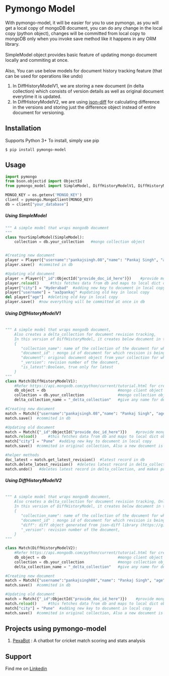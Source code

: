 Pymongo Model
==================================================== 

With pymongo-model, it will be easier for you to use pymongo, as you will get a local copy of mongoDB document, you can do any change in the local copy (python object), changes will be committed from local copy to mongoDB only when you invoke save method like it happens in any ORM library.\
\
SimpleModel object provides basic feature of updating mongo document locally and commiting at once.\
\
Also, 
You can use below models for document history tracking feature (that can be used for operations like undo)
1. In DiffHistoryModelV1, we are storing a new document (in delta collection) which consists of version details as well as original document everytime it is updated.
2. In DiffHistoryModelV2, we are using [json-diff](https://github.com/fzumstein/jsondiff) for calculating difference in the versions and storing just the difference object instead of entire document for versioning.

Installation
------------

Supports Python 3+
To install, simply use pip
```
$ pip install pymongo-model
```

Usage
-----

```python
import pymongo
from bson.objectid import ObjectId
from pymongo_model import SimpleModel, DiffHistoryModelV1, DiffHistoryModelV2

MONGO_KEY = os.getenv('MONGO_KEY')
client = pymongo.MongoClient(MONGO_KEY)
db = client["your_database"]
```

##### Using SimpleModel
```python
""" A simple model that wraps mongodb document 
"""
class YourSimpleModel(SimpleModel):
    collection = db.your_collection   #mongo collection object


#Creating new document
player = Player({"username":"pankajsingh.08","name": "Pankaj Singh", "age": 25,"runs":300})    
player.save()  #commited in db

#Updating old document
player = Player({"_id":ObjectId("provide_doc_id_here")})    #provide mongo document id for fetching
player.reload()     #this fetches data from db and maps to local dict object   
player["city"] = "Hyderabad"  #adding new key to document in local copy
player["username"] = "aa3pankaj" #updating old key in local copy
del player["age"]  #deleting old key in local copy
player.save()  #now everything will be committed at once in db

```

##### Using DiffHistoryModelV1
```python

""" A simple model that wraps mongodb document, 
    Also creates a delta_collection for document revision tracking,
    In this version of DiffHistoryModel, it creates below document in the delta_collection for each update i.e after invoking save method 
    {
       "collection_name": name of the collection of the document for which revision is being done,
       "document_id" : mongo id of document for which revision is being done,
       "document": original document object from your collection for which revision is being done,
       "_version": revision number of the document,
       "is_latest":Boolean, true only for latest
    }
"""
class Match(DiffHistoryModelV1):
    #Refer https://api.mongodb.com/python/current/tutorial.html for creating db object
    db_object = db                                #mongo client object
    collection = db.your_collection               #mongo collection object
    delta_collection_name = "_delta_collection"   #give any name for delta collection where revisions will be stored, it will be created automatically in the db

#Creating new document
match = Match({"username":"pankajsingh.08","name": "Pankaj Singh", "age": 25})    
match.save()  #commited in db

#Updating old document
match = Match({"_id":ObjectId("provide_doc_id_here")})    #provide mongo document id for fetching
match.reload()     #this fetches data from db and maps to local dict object   
match["city"] = "Pune"  #adding new key to document in local copy
match.save()  #commited in original collection, Also a new document is created in the delta_collection

#helper methods
doc_latest = match.get_latest_revision()  #latest record in db
match.delete_latest_revision()  #deletes latest record in delta_collection, and makes previos record as latest but original document will not be touched
match.undo()   #deletes latest record in delta_collection, and makes previos record as latest, Also original document will be updated
```

##### Using DiffHistoryModelV2
```python

""" A simple model that wraps mongodb document, 
    Also creates a delta_collection for document revision tracking, Only difference from DiffHistoryModelV1 is here instead of saving entire document, just difference is stored in diff.
    In this version of DiffHistoryModel, it creates below document in the delta_collection for each update i.e after invoking save method 
    {
       "collection_name": name of the collection of the document for which revision is being done,
       "document_id" : mongo id of document for which revision is being done,
       "diff": diff object generated from json-diff library (https://github.com/fzumstein/jsondiff)
       "_version": revision number of the document,
    }
"""

class Match(DiffHistoryModelV2):
    #Refer https://api.mongodb.com/python/current/tutorial.html for creating db object
    db_object = db                                #mongo client object
    collection = db.your_collection               #mongo collection object
    delta_collection_name = "_delta_collection"   #give any name for delta collection where revisions will be stored, it will be created automatically in the db

#Creating new document
match = Match({"username":"pankajsingh08","name": "Pankaj Singh", "age": "25"})    
match.save()  #commited in db

#Updating old document
match = Match({"_id":ObjectId("provide_doc_id_here")})    #provide mongo document id for fetching
match.reload()     #this fetches data from db and maps to local dict object   
match["city"] = "Pune"  #adding new key to document in local copy
match.save()  #commited in original collection, Also a new document is created in the delta_collection

```

Projects using pymongo-model
----------------------------
1. [PexaBot]("https://github.com/aa3pankaj/PexaBot") : A chatbot for cricket match scoring and stats analysis
    
Support
-------
Find me on [Linkedin](https://www.linkedin.com/in/aa3pankaj/)